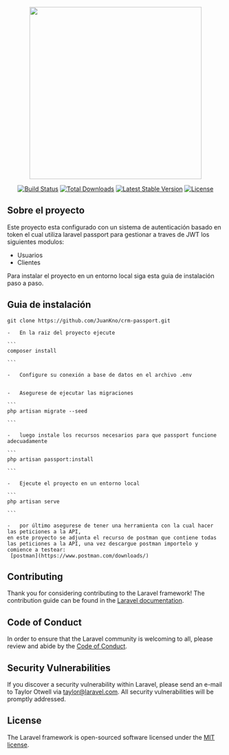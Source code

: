 <p align="center"><a href="https://laravel.com" target="_blank"><img src="https://raw.githubusercontent.com/laravel/art/master/logo-lockup/5%20SVG/2%20CMYK/1%20Full%20Color/laravel-logolockup-cmyk-red.svg" width="400"></a></p>

<p align="center">
<a href="https://travis-ci.org/laravel/framework"><img src="https://travis-ci.org/laravel/framework.svg" alt="Build Status"></a>
<a href="https://packagist.org/packages/laravel/framework"><img src="https://poser.pugx.org/laravel/framework/d/total.svg" alt="Total Downloads"></a>
<a href="https://packagist.org/packages/laravel/framework"><img src="https://poser.pugx.org/laravel/framework/v/stable.svg" alt="Latest Stable Version"></a>
<a href="https://packagist.org/packages/laravel/framework"><img src="https://poser.pugx.org/laravel/framework/license.svg" alt="License"></a>
</p>

## Sobre el proyecto

Este proyecto esta configurado con un sistema de autenticación basado en token el cual utiliza laravel passport para gestionar a traves de JWT los siguientes modulos:

-   Usuarios
-   Clientes

Para instalar el proyecto en un entorno local siga esta guia de instalación paso a paso.

## Guia de instalación

```
git clone https://github.com/JuanKno/crm-passport.git
```

    -   En la raiz del proyecto ejecute

    ```
    composer install

    ```

    -   Configure su conexión a base de datos en el archivo .env


    -   Asegurese de ejecutar las migraciones

    ```
    php artisan migrate --seed

    ```

    -   luego instale los recursos necesarios para que passport funcione adecuadamente

    ```
    php artisan passport:install

    ```

    -   Ejecute el proyecto en un entorno local

    ```
    php artisan serve

    ```

    -   por último asegurese de tener una herramienta con la cual hacer las peticiones a la API,
    en este proyecto se adjunta el recurso de postman que contiene todas las peticiones a la API, una vez descargue postman importelo y comience a testear:
     [postman](https://www.postman.com/downloads/)

## Contributing

Thank you for considering contributing to the Laravel framework! The contribution guide can be found in the [Laravel documentation](https://laravel.com/docs/contributions).

## Code of Conduct

In order to ensure that the Laravel community is welcoming to all, please review and abide by the [Code of Conduct](https://laravel.com/docs/contributions#code-of-conduct).

## Security Vulnerabilities

If you discover a security vulnerability within Laravel, please send an e-mail to Taylor Otwell via [taylor@laravel.com](mailto:taylor@laravel.com). All security vulnerabilities will be promptly addressed.

## License

The Laravel framework is open-sourced software licensed under the [MIT license](https://opensource.org/licenses/MIT).
